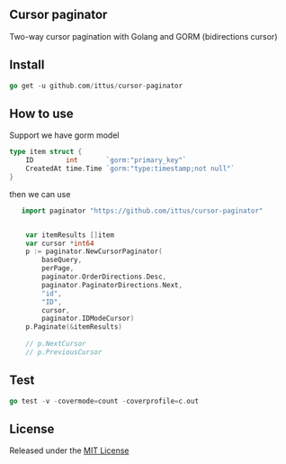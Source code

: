 ## Cursor paginator
Two-way cursor pagination with Golang and GORM (bidirections cursor)

## Install

```go
go get -u github.com/ittus/cursor-paginator
```

## How to use 
Support we have gorm model
```go
type item struct {
	ID        int       `gorm:"primary_key"`
	CreatedAt time.Time `gorm:"type:timestamp;not null"`
}
```

then we can use
```go
   import paginator "https://github.com/ittus/cursor-paginator"    


    var itemResults []item
    var cursor *int64
    p := paginator.NewCursorPaginator(
    	baseQuery, 
    	perPage, 
    	paginator.OrderDirections.Desc, 
    	paginator.PaginatorDirections.Next, 
    	"id", 
    	"ID", 
    	cursor, 
    	paginator.IDModeCursor)
    p.Paginate(&itemResults)
    
    // p.NextCursor
    // p.PreviousCursor
```
	
## Test

```go
go test -v -covermode=count -coverprofile=c.out
```

## License
Released under the [MIT License](/LICENSE)